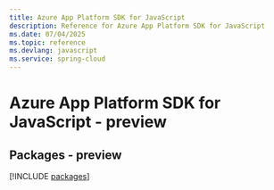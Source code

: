 ```yaml
---
title: Azure App Platform SDK for JavaScript
description: Reference for Azure App Platform SDK for JavaScript
ms.date: 07/04/2025
ms.topic: reference
ms.devlang: javascript
ms.service: spring-cloud
---
```

# Azure App Platform SDK for JavaScript - preview
## Packages - preview
[!INCLUDE [packages](app-platform-index.md)]